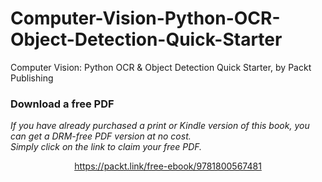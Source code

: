 # Computer-Vision-Python-OCR-Object-Detection-Quick-Starter
Computer Vision: Python OCR &amp; Object Detection Quick Starter, by Packt Publishing 
### Download a free PDF

 <i>If you have already purchased a print or Kindle version of this book, you can get a DRM-free PDF version at no cost.<br>Simply click on the link to claim your free PDF.</i>
<p align="center"> <a href="https://packt.link/free-ebook/9781800567481">https://packt.link/free-ebook/9781800567481 </a> </p>